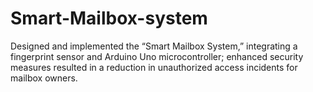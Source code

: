 # Smart-Mailbox-system
Designed and implemented the “Smart Mailbox System,” integrating a fingerprint sensor and Arduino Uno microcontroller; enhanced security measures resulted in a reduction in unauthorized access incidents for mailbox owners.

